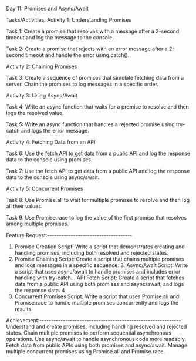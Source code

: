 Day 11: Promises and Async/Await

Tasks/Activities:
Activity 1: Understanding Promises

Task 1: Create a promise that resolves with a message after a 2-second timeout and log the message to the console.

Task 2: Create a promise that rejects with an error message after a 2-second timeout and handle the error using.catch().

Activity 2: Chaining Promises

Task 3: Create a sequence of promises that simulate fetching data from a server. Chain the promises to log messages in a specific order.

Activity 3: Using Async/Await

Task 4: Write an async function that waits for a promise to resolve and then logs the resolved value.

Task 5: Write an async function that handles a rejected promise using try-catch and logs the error message.

Activity 4: Fetching Data from an API

Task 6: Use the fetch API to get data from a public API and log the response data to the console using promises.

Task 7: Use the fetch API to get data from a public API and log the response data to the console using async/await.

Activity 5: Concurrent Promises

Task 8: Use Promise.all to wait for multiple promises to resolve and then log all their values.

Task 9: Use Promise.race to log the value of the first promise that resolves among multiple promises.

Feature Request:------------------------------------
1. Promise Creation Script: Write a script that demonstrates creating and handling promises, including both resolved and rejected states.
2. Promise Chaining Script: Create a script that chains multiple promises and logs messages in a specific sequence. 3. Async/Await Script: Write a script that uses async/await to handle promises and includes error handling with try-catch.
. API Fetch Script: Create a script that fetches data from a public API using both promises and async/await, and logs the response data. 4
5. Concurrent Promises Script: Write a script that uses Promise.all and Promise.race to handle multiple promises concurrently and logs the results.

Achievement:------------------------------------------------------------
Understand and create promises, including handling resolved and rejected states. Chain multiple promises to perform sequential asynchronous operations.
Use async/await to handle asynchronous code more readably.
Fetch data from public APIs using both promises and async/await.
Manage multiple concurrent promises using Promise.all and Promise.race.